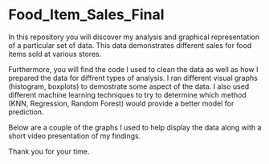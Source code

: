 # Food_Item_Sales_Final
In this repository you will discover my analysis and graphical representation of a particular set of data. This data demonstrates different sales for food items sold at various stores. 

Furthermore, you will find the code I used to clean the data as well as how I prepared the data for diffrent types of analysis. I ran different visual graphs (histogram, boxplots) to demostrate some aspect of the data. I also used different machine learning techniques to try to determine which method (KNN, Regression, Random Forest) would provide a better model for prediction. 

Below are a couple of the graphs I used to help display the data along with a short video presentation of my findings.

Thank you for your time.
